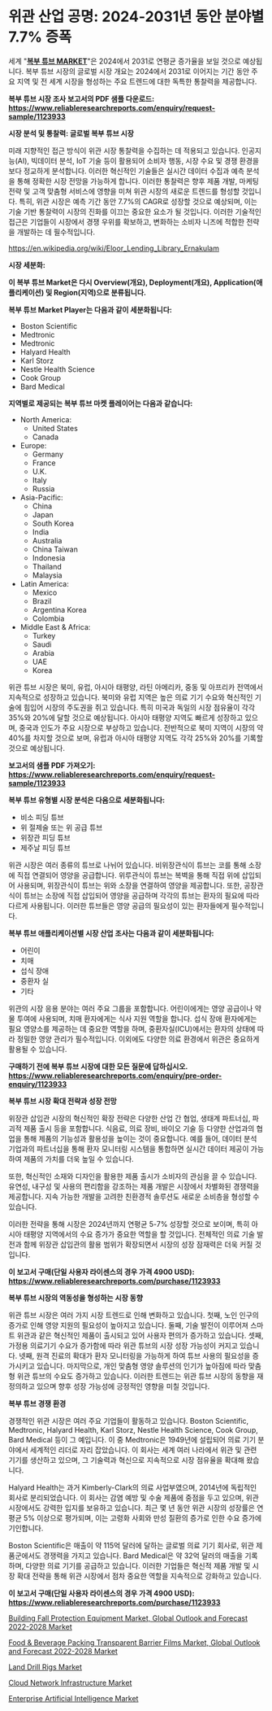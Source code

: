 <p><h1>위관 산업 공명: 2024-2031년 동안 분야별 7.7% 증폭</h1></p><p>세계 "<strong><a href="https://www.reliableresearchreports.com/stomach-tube-r1123933?utm_campaign=105&utm_medium=8&utm_source=Github&utm_content=ia&utm_term=17112024&utm_id=stomach-tube">복부 튜브 MARKET</a></strong>"은 2024에서 2031로 연평균 증가율을 보일 것으로 예상됩니다. 복부 튜브 시장의 글로벌 시장 개요는 2024에서 2031로 이어지는 기간 동안 주요 지역 및 전 세계 시장을 형성하는 주요 트렌드에 대한 독특한 통찰력을 제공합니다.</p>
<p><strong>복부 튜브 시장 조사 보고서의 PDF 샘플 다운로드: <a href="https://www.reliableresearchreports.com/enquiry/request-sample/1123933?utm_campaign=105&utm_medium=8&utm_source=Github&utm_content=ia&utm_term=17112024&utm_id=stomach-tube">https://www.reliableresearchreports.com/enquiry/request-sample/1123933</a></strong></p>
<p><strong>시장 분석 및 통찰력: 글로벌 복부 튜브 시장</strong></p>
<p><p>미래 지향적인 접근 방식이 위관 시장 통찰력을 수집하는 데 적용되고 있습니다. 인공지능(AI), 빅데이터 분석, IoT 기술 등이 활용되어 소비자 행동, 시장 수요 및 경쟁 환경을 보다 정교하게 분석합니다. 이러한 혁신적인 기술들은 실시간 데이터 수집과 예측 분석을 통해 정확한 시장 전망을 가능하게 합니다. 이러한 통찰력은 향후 제품 개발, 마케팅 전략 및 고객 맞춤형 서비스에 영향을 미쳐 위관 시장의 새로운 트렌드를 형성할 것입니다. 특히, 위관 시장은 예측 기간 동안 7.7%의 CAGR로 성장할 것으로 예상되며, 이는 기술 기반 통찰력이 시장의 진화를 이끄는 중요한 요소가 될 것입니다. 이러한 기술적인 접근은 기업들이 시장에서 경쟁 우위를 확보하고, 변화하는 소비자 니즈에 적합한 전략을 개발하는 데 필수적입니다.</p></p>
<p><a href="%7CAUTHORITHY_DOMAIN_URL%7C?utm_campaign=105&utm_medium=8&utm_source=Github&utm_content=ia&utm_term=17112024&utm_id=stomach-tube">https://en.wikipedia.org/wiki/Eloor_Lending_Library_Ernakulam</a></p>
<p><strong>시장 세분화:</strong></p>
<p><strong>이 복부 튜브 Market은 다시 Overview(개요), Deployment(개요), Application(애플리케이션) 및 Region(지역)으로 분류됩니다.</strong></p>
<p><strong>복부 튜브 Market Player는 다음과 같이 세분화됩니다:</strong></p>
<p><ul><li>Boston Scientific</li><li>Medtronic</li><li>Medtronic</li><li>Halyard Health</li><li>Karl Storz</li><li>Nestle Health Science</li><li>Cook Group</li><li>Bard Medical</li></ul></p>
<p><strong>지역별로 제공되는 복부 튜브 마켓 플레이어는 다음과 같습니다:</strong></p>
<p><ul>
    <li>
        North America:
        <ul>
            <li>United States</li>
            <li>Canada</li>
        </ul>
    </li>
    <li>
        Europe:
        <ul>
            <li>Germany</li>
            <li>France</li>
            <li>U.K.</li>
            <li>Italy</li>
            <li>Russia</li>
        </ul>
    </li>
    <li>
        Asia-Pacific:
        <ul>
            <li>China</li>
            <li>Japan</li>
            <li>South Korea</li>
            <li>India</li>
            <li>Australia</li>
            <li>China Taiwan</li>
            <li>Indonesia</li>
            <li>Thailand</li>
            <li>Malaysia</li>
        </ul>
    </li>
    <li>
        Latin America:
        <ul>
            <li>Mexico</li>
            <li>Brazil</li>
            <li>Argentina Korea</li>
            <li>Colombia</li>
        </ul>
    </li>
    <li>
        Middle East & Africa:
        <ul>
            <li>Turkey</li>
            <li>Saudi</li>
            <li>Arabia</li>
            <li>UAE</li>
            <li>Korea</li>
        </ul>
    </li>
    </ul></p>
<p><p>위관 튜브 시장은 북미, 유럽, 아시아 태평양, 라틴 아메리카, 중동 및 아프리카 전역에서 지속적으로 성장하고 있습니다. 북미와 유럽 지역은 높은 의료 기기 수요와 혁신적인 기술에 힘입어 시장의 주도권을 쥐고 있습니다. 특히 미국과 독일의 시장 점유율이 각각 35%와 20%에 달할 것으로 예상됩니다. 아시아 태평양 지역도 빠르게 성장하고 있으며, 중국과 인도가 주요 시장으로 부상하고 있습니다. 전반적으로 북미 지역이 시장의 약 40%를 차지할 것으로 보며, 유럽과 아시아 태평양 지역도 각각 25%와 20%를 기록할 것으로 예상됩니다.</p></p>
<p><strong>보고서의 샘플 PDF 가져오기: <a href="https://www.reliableresearchreports.com/enquiry/request-sample/1123933?utm_campaign=105&utm_medium=8&utm_source=Github&utm_content=ia&utm_term=17112024&utm_id=stomach-tube">https://www.reliableresearchreports.com/enquiry/request-sample/1123933</a></strong></p>
<p><strong>복부 튜브 유형별 시장 분석은 다음으로 세분화됩니다:</strong></p>
<p><ul><li>비소 피딩 튜브</li><li>위 절제술 또는 위 공급 튜브</li><li>위장관 피딩 튜브</li><li>제주날 피딩 튜브</li></ul></p>
<p><p>위관 시장은 여러 종류의 튜브로 나뉘어 있습니다. 비위장관식이 튜브는 코를 통해 소장에 직접 연결되어 영양을 공급합니다. 위루관식이 튜브는 복벽을 통해 직접 위에 삽입되어 사용되며, 위장관식이 튜브는 위와 소장을 연결하여 영양을 제공합니다. 또한, 공장관식이 튜브는 소장에 직접 삽입되어 영양을 공급하며 각각의 튜브는 환자의 필요에 따라 다르게 사용됩니다. 이러한 튜브들은 영양 공급의 필요성이 있는 환자들에게 필수적입니다.</p></p>
<p><strong>복부 튜브 애플리케이션별 시장 산업 조사는 다음과 같이 세분화됩니다:</strong></p>
<p><ul><li>어린이</li><li>치매</li><li>섭식 장애</li><li>중환자 실</li><li>기타</li></ul></p>
<p><p>위관의 시장 응용 분야는 여러 주요 그룹을 포함합니다. 어린이에게는 영양 공급이나 약물 투여에 사용되며, 치매 환자에게는 식사 지원 역할을 합니다. 섭식 장애 환자에게는 필요 영양소를 제공하는 데 중요한 역할을 하며, 중환자실(ICU)에서는 환자의 상태에 따라 정밀한 영양 관리가 필수적입니다. 이외에도 다양한 의료 환경에서 위관은 중요하게 활용될 수 있습니다.</p></p>
<p><strong>구매하기 전에 복부 튜브 시장에 대한 모든 질문에 답하십시오. <a href="https://www.reliableresearchreports.com/enquiry/pre-order-enquiry/1123933?utm_campaign=105&utm_medium=8&utm_source=Github&utm_content=ia&utm_term=17112024&utm_id=stomach-tube">https://www.reliableresearchreports.com/enquiry/pre-order-enquiry/1123933</a></strong></p>
<p><strong>복부 튜브 시장 확대 전략과 성장 전망</strong></p>
<p><p>위장관 삽입관 시장의 혁신적인 확장 전략은 다양한 산업 간 협업, 생태계 파트너십, 파괴적 제품 출시 등을 포함합니다. 식음료, 의료 장비, 바이오 기술 등 다양한 산업과의 협업을 통해 제품의 기능성과 활용성을 높이는 것이 중요합니다. 예를 들어, 데이터 분석 기업과의 파트너십을 통해 환자 모니터링 시스템을 통합하면 실시간 데이터 제공이 가능하여 제품의 가치를 더욱 높일 수 있습니다.</p><p>또한, 혁신적인 소재와 디자인을 활용한 제품 출시가 소비자의 관심을 끌 수 있습니다. 유연성, 내구성 및 사용의 편리함을 강조하는 제품 개발은 시장에서 차별화된 경쟁력을 제공합니다. 지속 가능한 개발을 고려한 친환경적 솔루션도 새로운 소비층을 형성할 수 있습니다.</p><p>이러한 전략을 통해 시장은 2024년까지 연평균 5-7% 성장할 것으로 보이며, 특히 아시아 태평양 지역에서의 수요 증가가 중요한 역할을 할 것입니다. 전체적인 의료 기술 발전과 함께 위장관 삽입관의 활용 범위가 확장되면서 시장의 성장 잠재력은 더욱 커질 것입니다.</p></p>
<p><strong>이 보고서 구매(단일 사용자 라이센스의 경우 가격 4900 USD): <a href="https://www.reliableresearchreports.com/purchase/1123933?utm_campaign=105&utm_medium=8&utm_source=Github&utm_content=ia&utm_term=17112024&utm_id=stomach-tube">https://www.reliableresearchreports.com/purchase/1123933</a></strong></p>
<p><strong>복부 튜브 시장의 역동성을 형성하는 시장 동향</strong></p>
<p><p>위관 튜브 시장은 여러 가지 시장 트렌드로 인해 변화하고 있습니다. 첫째, 노인 인구의 증가로 인해 영양 지원의 필요성이 높아지고 있습니다. 둘째, 기술 발전이 이루어져 스마트 위관과 같은 혁신적인 제품이 출시되고 있어 사용자 편의가 증가하고 있습니다. 셋째, 가정용 의료기기 수요가 증가함에 따라 위관 튜브의 시장 성장 가능성이 커지고 있습니다. 넷째, 원격 진료의 확대가 환자 모니터링을 가능하게 하여 튜브 사용의 필요성을 증가시키고 있습니다. 마지막으로, 개인 맞춤형 영양 솔루션의 인기가 높아짐에 따라 맞춤형 위관 튜브의 수요도 증가하고 있습니다. 이러한 트렌드는 위관 튜브 시장의 동향을 재정의하고 있으며 향후 성장 가능성에 긍정적인 영향을 미칠 것입니다.</p></p>
<p><strong>복부 튜브 경쟁 환경</strong></p>
<p><p>경쟁적인 위관 시장은 여러 주요 기업들이 활동하고 있습니다. Boston Scientific, Medtronic, Halyard Health, Karl Storz, Nestle Health Science, Cook Group, Bard Medical 등이 그 예입니다. 이 중 Medtronic은 1949년에 설립되어 의료 기기 분야에서 세계적인 리더로 자리 잡았습니다. 이 회사는 세계 여러 나라에서 위관 및 관련 기기를 생산하고 있으며, 그 기술력과 혁신으로 지속적으로 시장 점유율을 확대해 왔습니다.</p><p>Halyard Health는 과거 Kimberly-Clark의 의료 사업부였으며, 2014년에 독립적인 회사로 분리되었습니다. 이 회사는 감염 예방 및 수술 제품에 중점을 두고 있으며, 위관 시장에서도 강력한 입지를 보유하고 있습니다. 최근 몇 년 동안 위관 시장의 성장률은 연평균 5% 이상으로 평가되며, 이는 고령화 사회와 만성 질환의 증가로 인한 수요 증가에 기인합니다.</p><p>Boston Scientific은 매출이 약 115억 달러에 달하는 글로벌 의료 기기 회사로, 위관 제품군에서도 경쟁력을 가지고 있습니다. Bard Medical은 약 32억 달러의 매출을 기록하며, 다양한 의료 기기를 공급하고 있습니다. 이러한 기업들은 혁신적 제품 개발 및 시장 확대 전략을 통해 위관 시장에서 점차 중요한 역할을 지속적으로 강화하고 있습니다.</p></p>
<p><strong>이 보고서 구매(단일 사용자 라이센스의 경우 가격 4900 USD): <a href="https://www.reliableresearchreports.com/purchase/1123933?utm_campaign=105&utm_medium=8&utm_source=Github&utm_content=ia&utm_term=17112024&utm_id=stomach-tube">https://www.reliableresearchreports.com/purchase/1123933</a></strong></p>
<p><p><a href="https://github.com/luckyshygirl/Market-Research-Report-List-6/blob/main/building-fall-protection-equipment-market-global-outlook-and-forecast-2022-2028-market.md?utm_campaign=105&utm_medium=8&utm_source=Github&utm_content=ia&utm_term=17112024&utm_id=stomach-tube">Building Fall Protection Equipment Market, Global Outlook and Forecast 2022-2028 Market</a></p><p><a href="https://github.com/arionmp/Market-Research-Report-List-5/blob/main/food-beverage-packing-transparent-barrier-films-market-global-outlook-and-forecast-2022-2028-market.md?utm_campaign=105&utm_medium=8&utm_source=Github&utm_content=ia&utm_term=17112024&utm_id=stomach-tube">Food & Beverage Packing Transparent Barrier Films Market, Global Outlook and Forecast 2022-2028 Market</a></p><p><a href="https://www.linkedin.com/pulse/land-drill-rigs-market-dynamics-application-types-emerging-iew7e?utm_campaign=105&utm_medium=8&utm_source=Github&utm_content=ia&utm_term=17112024&utm_id=stomach-tube">Land Drill Rigs Market</a></p><p><a href="https://issuu.com/reportprime-2/docs/cloud-network-infrastructure-market_7514ec388b2935?utm_campaign=105&utm_medium=8&utm_source=Github&utm_content=ia&utm_term=17112024&utm_id=stomach-tube">Cloud Network Infrastructure Market</a></p><p><a href="https://issuu.com/reportprime-2/docs/enterprise-artificial-intelligence-_2b0fc09124f49f?utm_campaign=105&utm_medium=8&utm_source=Github&utm_content=ia&utm_term=17112024&utm_id=stomach-tube">Enterprise Artificial Intelligence Market</a></p></p>